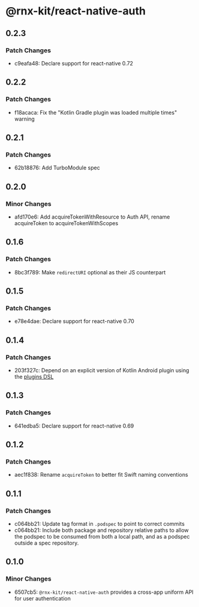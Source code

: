 # @rnx-kit/react-native-auth

## 0.2.3

### Patch Changes

- c9eafa48: Declare support for react-native 0.72

## 0.2.2

### Patch Changes

- f18acaca: Fix the "Kotlin Gradle plugin was loaded multiple times" warning

## 0.2.1

### Patch Changes

- 62b18876: Add TurboModule spec

## 0.2.0

### Minor Changes

- afd170e6: Add acquireTokenWithResource to Auth API, rename acquireToken to acquireTokenWithScopes

## 0.1.6

### Patch Changes

- 8bc3f789: Make `redirectURI` optional as their JS counterpart

## 0.1.5

### Patch Changes

- e78e4dae: Declare support for react-native 0.70

## 0.1.4

### Patch Changes

- 203f327c: Depend on an explicit version of Kotlin Android plugin using the [plugins DSL](https://docs.gradle.org/current/userguide/plugins.html#sec:plugins_block)

## 0.1.3

### Patch Changes

- 641edba5: Declare support for react-native 0.69

## 0.1.2

### Patch Changes

- aec1f838: Rename `acquireToken` to better fit Swift naming conventions

## 0.1.1

### Patch Changes

- c064bb21: Update tag format in `.podspec` to point to correct commits
- c064bb21: Include both package and repository relative paths to allow the podspec to be consumed from both a local path, and as a podspec outside a spec repository.

## 0.1.0

### Minor Changes

- 6507cb5: `@rnx-kit/react-native-auth` provides a cross-app uniform API for user authentication
